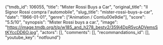 {"tmdb_id": 106055, "title": "Mister Rossi Buys a Car", "original_title": "Il Signor Rossi compra l'automobile", "slug_title": "mister-rossi-buys-a-car", "date": "1966-01-01", "genre": ["Animation / Com\u00e9die"], "score": "5.5/10", "synopsis": "Mister Rossi buys a car.", "image": "https://image.tmdb.org/t/p/w185_and_h278_bestv2/359j4DpR5vcADVemsStKYccDD6O.jpg", "actors": [], "comments": [], "recommandations_id": [], "youtube_key": "notfound"}